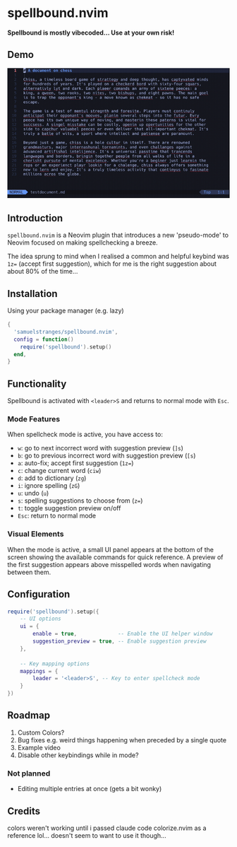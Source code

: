# spellbound.nvim

**Spellbound is mostly vibecoded... Use at your own risk!**

## Demo

![video](spellbound_demo.gif)

## Introduction

`spellbound.nvim` is a Neovim plugin that introduces a new 'pseudo-mode' to
Neovim focused on making spellchecking a breeze.

The idea sprung to mind when I realised a common and helpful keybind was `1z=`
(accept first suggestion), which for me is the right suggestion about about 80%
of the time...

## Installation

Using your package manager (e.g. lazy)

```lua
{
  'samuelstranges/spellbound.nvim',
  config = function()
    require('spellbound').setup()
  end,
}
```

## Functionality

Spellbound is activated with `<leader>S` and returns to normal mode with `Esc`.

### Mode Features

When spellcheck mode is active, you have access to:

- `w`: go to next incorrect word with suggestion preview (`]s`)
- `b`: go to previous incorrect word with suggestion preview (`[s`)
- `a`: auto-fix; accept first suggestion (`1z=`)
- `c`: change current word (`ciw`)
- `d`: add to dictionary (`zg`)
- `i`: ignore spelling (`zG`)
- `u`: undo (`u`)
- `s`: spelling suggestions to choose from (`z=`)
- `t`: toggle suggestion preview on/off
- `Esc`: return to normal mode

### Visual Elements

When the mode is active, a small UI panel appears at the bottom of the screen
showing the available commands for quick reference. A preview of the first
suggestion appears above misspelled words when navigating between them.

## Configuration

```lua
require('spellbound').setup({
    -- UI options
    ui = {
        enable = true,             -- Enable the UI helper window
        suggestion_preview = true, -- Enable suggestion preview
    },

    -- Key mapping options
    mappings = {
        leader = '<leader>S', -- Key to enter spellcheck mode
    }
})
```

## Roadmap

1. Custom Colors?
2. Bug fixes e.g. weird things happening when preceded by a single quote
3. Example video
4. Disable other keybindings while in mode?

### Not planned

- Editing multiple entries at once (gets a bit wonky)

## Credits

colors weren't working until i passed claude code colorize.nvim as a reference
lol... doesn't seem to want to use it though...
